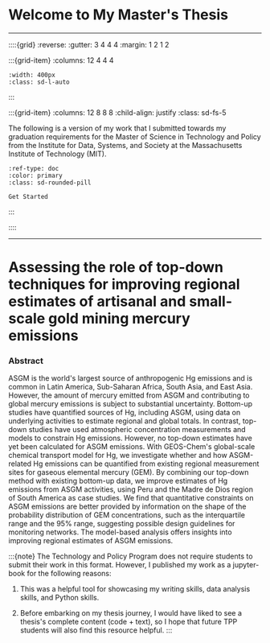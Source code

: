 

# Welcome to My Master's Thesis
---
::::{grid}
:reverse:
:gutter: 3 4 4 4
:margin: 1 2 1 2

:::{grid-item}
:columns: 12 4 4 4

```{image} shakes.png
:width: 400px
:class: sd-l-auto
```

:::

:::{grid-item}
:columns: 12 8 8 8
:child-align: justify
:class: sd-fs-5



The following is a version of my work that I submitted towards my graduation requirements for the Master of Science in Technology and Policy from the Institute for Data, Systems, and Society at the Massachusetts Institute of Technology (MIT).

```{button-ref} book/chap1
:ref-type: doc
:color: primary
:class: sd-rounded-pill

Get Started
```

:::

::::

---
# Assessing the role of top-down techniques for improving regional estimates of artisanal and small-scale gold mining mercury emissions
### Abstract
ASGM is the world's largest source of anthropogenic Hg emissions and is common in Latin America, Sub-Saharan Africa, South Asia, and East Asia. However, the amount of mercury emitted from ASGM and contributing to global mercury emissions is subject to substantial uncertainty. Bottom-up studies have quantified sources of Hg, including ASGM, using data on underlying activities to estimate regional and global totals. In contrast, top-down studies have used atmospheric concentration measurements and models to constrain Hg emissions. However, no top-down estimates have yet been calculated for ASGM emissions. With GEOS-Chem's global-scale chemical transport model for Hg, we investigate whether and how ASGM-related Hg emissions can be quantified from existing regional measurement sites for gaseous elemental mercury (GEM). By combining our top-down method with existing bottom-up data, we improve estimates of Hg emissions from ASGM activities, using Peru and the Madre de Dios region of South America as case studies. We find that quantitative constraints on ASGM emissions are better provided by information on the shape of the probability distribution of GEM concentrations, such as the interquartile range and the 95\% range, suggesting possible design guidelines for monitoring networks. The model-based analysis offers insights into improving regional estimates of ASGM emissions. 


 :::{note}
The Technology and Policy Program does not require students to submit their work in this format. However, I published my work as a jupyter-book for the following reasons:

1. This was a helpful tool for showcasing my writing skills, data analysis skills, and Python skills.

2. Before embarking on my thesis journey, I would have liked to see a thesis's complete content (code + text), so I hope that future TPP students will also find this resource helpful.
:::